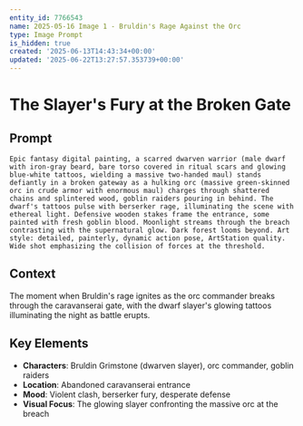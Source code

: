 ```yaml
---
entity_id: 7766543
name: 2025-05-16 Image 1 - Bruldin's Rage Against the Orc
type: Image Prompt
is_hidden: true
created: '2025-06-13T14:43:34+00:00'
updated: '2025-06-22T13:27:57.353739+00:00'
---
```


# The Slayer's Fury at the Broken Gate

## Prompt

```
Epic fantasy digital painting, a scarred dwarven warrior (male dwarf with iron-gray beard, bare torso covered in ritual scars and glowing blue-white tattoos, wielding a massive two-handed maul) stands defiantly in a broken gateway as a hulking orc (massive green-skinned orc in crude armor with enormous maul) charges through shattered chains and splintered wood, goblin raiders pouring in behind. The dwarf's tattoos pulse with berserker rage, illuminating the scene with ethereal light. Defensive wooden stakes frame the entrance, some painted with fresh goblin blood. Moonlight streams through the breach contrasting with the supernatural glow. Dark forest looms beyond. Art style: detailed, painterly, dynamic action pose, ArtStation quality. Wide shot emphasizing the collision of forces at the threshold.

```

## Context

The moment when Bruldin's rage ignites as the orc commander breaks through the caravanserai gate, with the dwarf slayer's glowing tattoos illuminating the night as battle erupts.

## Key Elements

- **Characters**: Bruldin Grimstone (dwarven slayer), orc commander, goblin raiders
- **Location**: Abandoned caravanserai entrance
- **Mood**: Violent clash, berserker fury, desperate defense
- **Visual Focus**: The glowing slayer confronting the massive orc at the breach